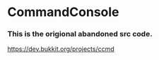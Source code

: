 # CommandConsole

### This is the origional abandoned src code.

https://dev.bukkit.org/projects/ccmd
